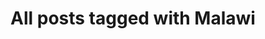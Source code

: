 ---
layout: tag
title: "All posts tagged with Malawi"
permalink: /weblog/tags/malawi/
taxonomy: Malawi
---
